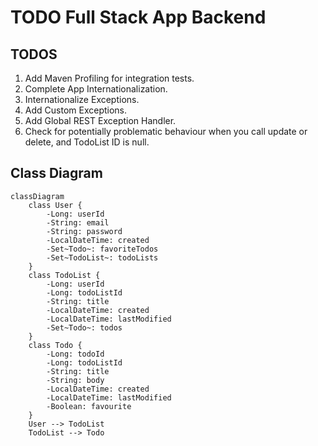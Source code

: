 # TODO Full Stack App Backend

## TODOS

1. Add Maven Profiling for integration tests.
2. Complete App Internationalization.
3. Internationalize Exceptions.
4. Add Custom Exceptions.
5. Add Global REST Exception Handler.
6. Check for potentially problematic behaviour when you call update or delete, and TodoList ID is null.

## Class Diagram

```mermaid
classDiagram
    class User {
        -Long: userId
        -String: email
        -String: password
        -LocalDateTime: created
        -Set~Todo~: favoriteTodos
        -Set~TodoList~: todoLists
    }
    class TodoList {
        -Long: userId
        -Long: todoListId
        -String: title
        -LocalDateTime: created
        -LocalDateTime: lastModified
        -Set~Todo~: todos
    }
    class Todo {
        -Long: todoId
        -Long: todoListId
        -String: title
        -String: body
        -LocalDateTime: created
        -LocalDateTime: lastModified
        -Boolean: favourite
    }
    User --> TodoList
    TodoList --> Todo
```

